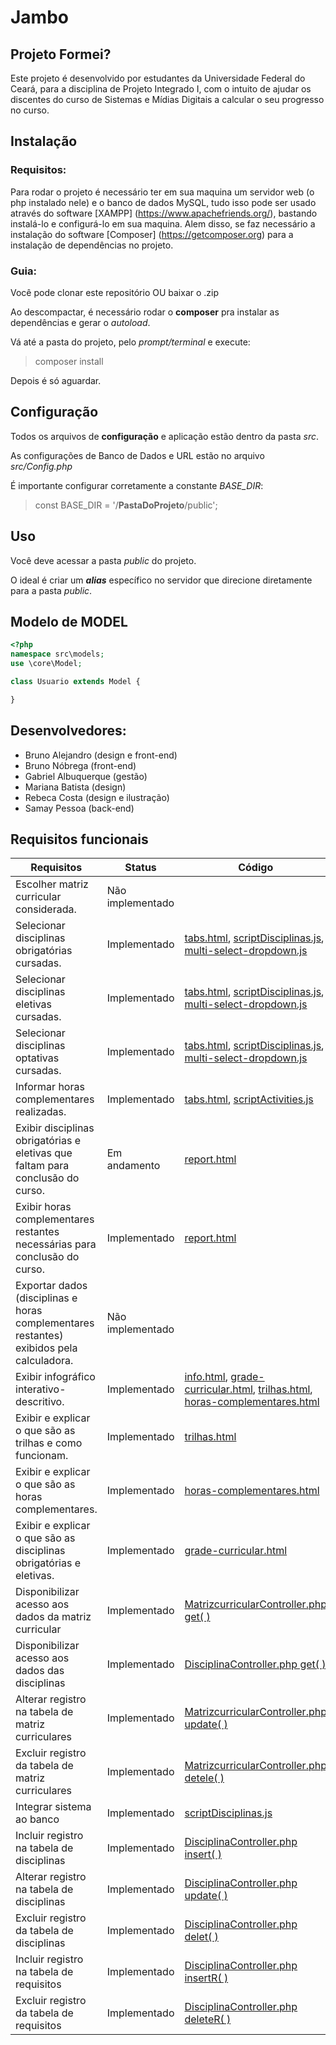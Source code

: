 # Jambo

## Projeto Formei?
Este projeto é desenvolvido por estudantes da Universidade Federal do Ceará, para a disciplina de Projeto Integrado I, com o intuito de ajudar os discentes do curso de Sistemas e Mídias Digitais a calcular o seu progresso no curso. 

## Instalação

### Requisitos:
Para rodar o projeto é necessário ter em sua maquina um servidor web (o php instalado nele) e o banco de dados MySQL, tudo isso pode ser usado através do software [XAMPP] (https://www.apachefriends.org/), bastando instalá-lo e configurá-lo em sua maquina. Alem disso, se faz necessário a instalação do software [Composer] (https://getcomposer.org) para a instalação de dependências no projeto.

### Guia:
Você pode clonar este repositório OU baixar o .zip

Ao descompactar, é necessário rodar o **composer** pra instalar as dependências e gerar o *autoload*.

Vá até a pasta do projeto, pelo *prompt/terminal* e execute:
> composer install

Depois é só aguardar.

## Configuração
Todos os arquivos de **configuração** e aplicação estão dentro da pasta *src*.

As configurações de Banco de Dados e URL estão no arquivo *src/Config.php*

É importante configurar corretamente a constante *BASE_DIR*:
> const BASE_DIR = '/**PastaDoProjeto**/public';

## Uso
Você deve acessar a pasta *public* do projeto.

O ideal é criar um ***alias*** específico no servidor que direcione diretamente para a pasta *public*.

## Modelo de MODEL
```php
<?php
namespace src\models;
use \core\Model;

class Usuario extends Model {

}
```

## Desenvolvedores:
- Bruno Alejandro (design e front-end)
- Bruno Nóbrega (front-end)
- Gabriel Albuquerque (gestão)
- Mariana Batista (design)
- Rebeca Costa (design e ilustração)
- Samay Pessoa (back-end)

## Requisitos funcionais
| Requisitos | Status | Código |
|----------|----------|----------|
| Escolher matriz curricular considerada. | Não implementado |  |
| Selecionar disciplinas obrigatórias cursadas. | Implementado   | [tabs.html](pages/tabs.html), [scriptDisciplinas.js](js/scriptDisciplinas.js), [multi-select-dropdown.js](js/multi-select-dropdown.js) |
| Selecionar disciplinas eletivas cursadas. | Implementado | [tabs.html](pages/tabs.html), [scriptDisciplinas.js](js/scriptDisciplinas.js), [multi-select-dropdown.js](js/multi-select-dropdown.js)  |
| Selecionar disciplinas optativas cursadas. | Implementado   | [tabs.html](pages/tabs.html), [scriptDisciplinas.js](js/scriptDisciplinas.js), [multi-select-dropdown.js](js/multi-select-dropdown.js)  |
| Informar horas complementares realizadas. | Implementado   | [tabs.html](pages/tabs.html), [scriptActivities.js](js/scriptActivities.js)  |
| Exibir disciplinas obrigatórias e eletivas que faltam para conclusão do curso. | Em andamento   | [report.html](pages/report.html)  |
| Exibir horas complementares restantes necessárias para conclusão do curso. | Implementado   | [report.html](pages/report.html)  |
| Exportar dados (disciplinas e horas complementares restantes) exibidos pela calculadora. | Não implementado   |  |
| Exibir infográfico interativo-descritivo. | Implementado   | [info.html](pages/info.html), [grade-curricular.html](pages/grade-curricular.html), [trilhas.html](pages/trilhas.html), [horas-complementares.html](pages/horas-complementares.html)  |
| Exibir e explicar o que são as trilhas e como funcionam.  | Implementado   | [trilhas.html](pages/trilhas.html) |
| Exibir e explicar o que são as horas complementares. | Implementado   | [horas-complementares.html](pages/horas-complementares.html) |
| Exibir e explicar o que são as disciplinas obrigatórias e eletivas. | Implementado   | [grade-curricular.html](pages/grade-curricular.html) |
| Disponibilizar acesso aos dados da matriz curricular  | Implementado   | [MatrizcurricularController.php get( )](api_meuDiploma/src/controllers/MatrizcurricularController.php)  | 
| Disponibilizar acesso aos dados das disciplinas | Implementado   | [DisciplinaController.php get( )](api_meuDiploma/src/controllers/DisciplinaController.php) |
| Alterar registro na tabela de matriz curriculares | Implementado   | [MatrizcurricularController.php update( )](api_meuDiploma/src/controllers/MatrizcurricularController.php) |
| Excluir registro da tabela de matriz curriculares | Implementado   | [MatrizcurricularController.php detele( )](api_meuDiploma/src/controllers/MatrizcurricularController.php) |
| Integrar sistema ao banco  | Implementado   | [scriptDisciplinas.js](js/scriptDisciplinas.js) |
| Incluir registro na tabela de disciplinas  | Implementado   | [DisciplinaController.php insert( )](api_meuDiploma/src/controllers/DisciplinaController.php) |
| Alterar registro na tabela de disciplinas | Implementado   | [DisciplinaController.php update( )](api_meuDiploma/src/controllers/DisciplinaController.php) |
| Excluir registro da tabela de disciplinas  | Implementado   | [DisciplinaController.php delet( )](api_meuDiploma/src/controllers/DisciplinaController.php) |
| Incluir registro na tabela de requisitos | Implementado   | [DisciplinaController.php insertR( )](api_meuDiploma/src/controllers/DisciplinaController.php) |
| Excluir registro da tabela de requisitos | Implementado   | [DisciplinaController.php deleteR( )](api_meuDiploma/src/controllers/DisciplinaController.php) |

